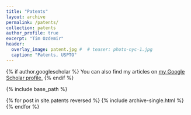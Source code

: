 ```yaml
---
title: "Patents"
layout: archive
permalink: /patents/
collection: patents
author_profile: true
excerpt: "Tim Ozdemir"
header:
  overlay_image: patent.jpg #  # teaser: photo-nyc-1.jpg
  caption: "Patents, USPTO"
---
```


{% if author.googlescholar %}
  You can also find my articles on <u><a href="{{author.googlescholar}}">my Google Scholar profile</a>.</u>
{% endif %}

{% include base_path %}

{% for post in site.patents reversed %}
  {% include archive-single.html %}
{% endfor %}
